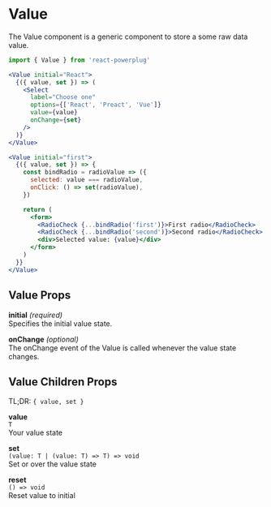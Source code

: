 # Value

The Value component is a generic component to store a some raw data value.

```js
import { Value } from 'react-powerplug'
```

```jsx
<Value initial="React">
  {({ value, set }) => (
    <Select
      label="Choose one"
      options={['React', 'Preact', 'Vue']}
      value={value}
      onChange={set}
    />
  )}
</Value>
```

```jsx
<Value initial="first">
  {({ value, set }) => {
    const bindRadio = radioValue => ({
      selected: value === radioValue,
      onClick: () => set(radioValue),
    })

    return (
      <form>
        <RadioCheck {...bindRadio('first')}>First radio</RadioCheck>
        <RadioCheck {...bindRadio('second')}>Second radio</RadioCheck>
        <div>Selected value: {value}</div>
      </form>
    )
  }}
</Value>
```

## Value Props

**initial** _(required)_  
Specifies the initial value state.

**onChange** _(optional)_  
The onChange event of the Value is called whenever the value state changes.

## Value Children Props

TL;DR: `{ value, set }`

**value**  
`T`  
Your value state

**set**  
`(value: T | (value: T) => T) => void`  
Set or over the value state

**reset**  
`() => void`  
Reset value to initial

